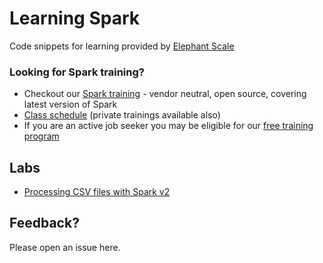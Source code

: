 # Learning Spark
Code snippets for learning provided by [Elephant Scale](http://elephantscale.com)

### Looking for Spark training?
* Checkout our [Spark training](http://elephantscale.com/training/) - vendor neutral, open source, covering latest version of Spark
* [Class schedule](http://elephantscale.com/training/schedule/) (private trainings available also)
* If you are an active job seeker you may be eligible for our [free training program](http://elephantscale.com/training/free)


## Labs
* [Processing CSV files with Spark v2](processing-csv-files-with-spark2.md)


## Feedback?
Please open an issue here.
